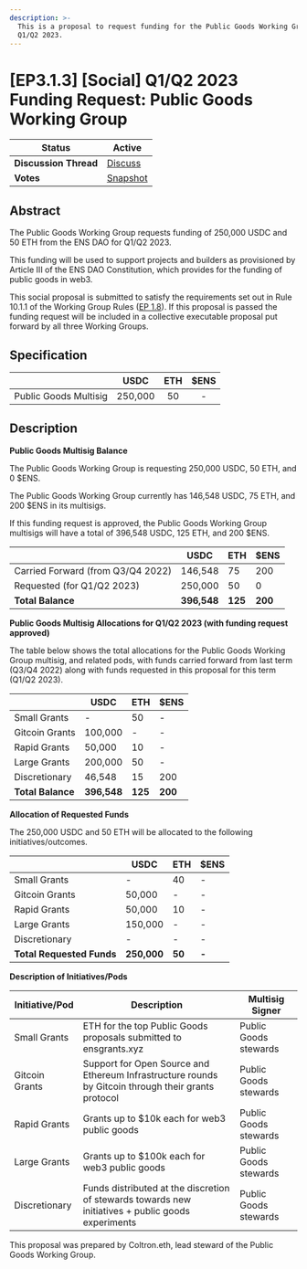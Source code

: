 ```yaml
---
description: >-
  This is a proposal to request funding for the Public Goods Working Group for
  Q1/Q2 2023.
---
```


# \[EP3.1.3] \[Social] Q1/Q2 2023 Funding Request: Public Goods Working Group

| **Status**            | Active                                                                                                                           |
| --------------------- | -------------------------------------------------------------------------------------------------------------------------------- |
| **Discussion Thread** | [Discuss](https://discuss.ens.domains/t/ep3-1-3-social-q1-q2-2023-funding-request-public-goods-working-group/15941?u=alisha.eth) |
| **Votes**             | [Snapshot](https://snapshot.org/#/ens.eth/proposal/0x41b3509b88e15677aa15680f48278517f794822fb9a79b9c621def53f1866be7)           |

## Abstract

The Public Goods Working Group requests funding of 250,000 USDC and 50 ETH from the ENS DAO for Q1/Q2 2023.

This funding will be used to support projects and builders as provisioned by Article III of the ENS DAO Constitution, which provides for the funding of public goods in web3.

This social proposal is submitted to satisfy the requirements set out in Rule 10.1.1 of the Working Group Rules ([EP 1.8](https://docs.ens.domains/v/governance/governance-proposals/term-1/ep12-working-group-rules)). If this proposal is passed the funding request will be included in a collective executable proposal put forward by all three Working Groups.

## Specification

|                       |   USDC  | ETH | $ENS |
| --------------------- | :-----: | :-: | :--: |
| Public Goods Multisig | 250,000 |  50 |   -  |

## Description

**Public Goods Multisig Balance**

The Public Goods Working Group is requesting 250,000 USDC, 50 ETH, and 0 $ENS.

The Public Goods Working Group currently has 146,548 USDC, 75 ETH, and 200 $ENS in its multisigs.

If this funding request is approved, the Public Goods Working Group multisigs will have a total of 396,548 USDC, 125 ETH, and 200 $ENS.

|                                   | USDC        | ETH     | $ENS    |
| --------------------------------- | ----------- | ------- | ------- |
| Carried Forward (from Q3/Q4 2022) | 146,548     | 75      | 200     |
| Requested (for Q1/Q2 2023)        | 250,000     | 50      | 0       |
| **Total Balance**                 | **396,548** | **125** | **200** |

**Public Goods Multisig Allocations for Q1/Q2 2023 (with funding request approved)**

The table below shows the total allocations for the Public Goods Working Group multisig, and related pods, with funds carried forward from last term (Q3/Q4 2022) along with funds requested in this proposal for this term (Q1/Q2 2023).

|                   | USDC        | ETH     | $ENS    |
| ----------------- | ----------- | ------- | ------- |
| Small Grants      | -           | 50      | -       |
| Gitcoin Grants    | 100,000     | -       | -       |
| Rapid Grants      | 50,000      | 10      | -       |
| Large Grants      | 200,000     | 50      | -       |
| Discretionary     | 46,548      | 15      | 200     |
| **Total Balance** | **396,548** | **125** | **200** |

**Allocation of Requested Funds**

The 250,000 USDC and 50 ETH will be allocated to the following initiatives/outcomes.

|                           | USDC        | ETH    | $ENS  |
| ------------------------- | ----------- | ------ | ----- |
| Small Grants              | -           | 40     | -     |
| Gitcoin Grants            | 50,000      | -      | -     |
| Rapid Grants              | 50,000      | 10     | -     |
| Large Grants              | 150,000     | -      | -     |
| Discretionary             | -           | -      | -     |
| **Total Requested Funds** | **250,000** | **50** | **-** |

**Description of Initiatives/Pods**

| Initiative/Pod | Description                                                                                         | Multisig Signer       |
| -------------- | --------------------------------------------------------------------------------------------------- | --------------------- |
| Small Grants   | ETH for the top Public Goods proposals submitted to ensgrants.xyz                                   | Public Goods stewards |
| Gitcoin Grants | Support for Open Source and Ethereum Infrastructure rounds by Gitcoin through their grants protocol | Public Goods stewards |
| Rapid Grants   | Grants up to $10k each for web3 public goods                                                        | Public Goods stewards |
| Large Grants   | Grants up to $100k each for web3 public goods                                                       | Public Goods stewards |
| Discretionary  | Funds distributed at the discretion of stewards towards new initiatives + public goods experiments  | Public Goods stewards |

This proposal was prepared by Coltron.eth, lead steward of the Public Goods Working Group.
